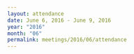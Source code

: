 ```yaml
---
layout: attendance
date: June 6, 2016 - June 9, 2016
year: "2016"
month: "06"
permalink: meetings/2016/06/attendance
---
```

